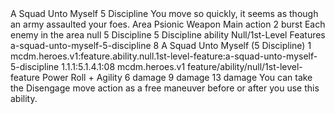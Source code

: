 <ability>
  <name>A Squad Unto Myself</name>
  <cost>5 Discipline</cost>
  <flavor>You move so quickly, it seems as though an army assaulted your foes.</flavor>
  <keywords>
    <keyword>Area</keyword>
    <keyword>Psionic</keyword>
    <keyword>Weapon</keyword>
  </keywords>
  <type>Main action</type>
  <distance>2 burst</distance>
  <target>Each enemy in the area</target>
  <metadata>
    <class>null</class>
    <cost>5 Discipline</cost>
    <cost_amount>5</cost_amount>
    <cost_resource>Discipline</cost_resource>
    <feature_type>ability</feature_type>
    <file_dpath>Null/1st-Level Features</file_dpath>
    <item_id>a-squad-unto-myself-5-discipline</item_id>
    <item_index>8</item_index>
    <item_name>A Squad Unto Myself (5 Discipline)</item_name>
    <level>1</level>
    <scc>mcdm.heroes.v1:feature.ability.null.1st-level-feature:a-squad-unto-myself-5-discipline</scc>
    <scdc>1.1.1:5.1.4.1:08</scdc>
    <source>mcdm.heroes.v1</source>
    <type>feature/ability/null/1st-level-feature</type>
  </metadata>
  <effects>
    <effect type="roll">
      <roll>Power Roll + Agility</roll>
      <t1>6 damage</t1>
      <t2>9 damage</t2>
      <t3>13 damage</t3>
    </effect>
    <effect type="mundane">You can take the Disengage move action as a free maneuver before or after you use this ability.</effect>
  </effects>
</ability>
